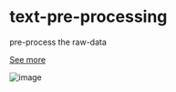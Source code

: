 # text-pre-processing
pre-process the raw-data

[See more](https://github.com/bhtchamm/text-pre-processing/blob/main/shopee_page1.pbix)

![image](https://user-images.githubusercontent.com/102939727/235592422-0758f84a-619a-44ce-b07e-59aed3e94e1e.png)

